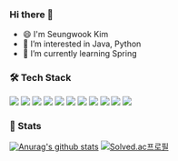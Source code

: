 
### Hi there 👋
 - 😄 I'm Seungwook Kim
 - 👀 I’m interested in Java, Python
 - 🌱 I’m currently learning Spring


### 🛠 Tech Stack

<img src="https://img.shields.io/badge/Java-007396?style=flat-square&logo=Java&logoColor=white"/></a>
<img src="https://img.shields.io/badge/Python-3776AB?style=flat-square&logo=Python&logoColor=white"/></a>
<img src="https://img.shields.io/badge/HTML5-E34F26?style=flat-square&logo=HTML5&logoColor=white"/></a>
<img src="https://img.shields.io/badge/CSS-1572B6?style=flat-square&logo=CSS3&logoColor=white"/></a>
<img src="https://img.shields.io/badge/SpringBoot-6DB33F?style=flat-square&logo=SpringBoot&logoColor=white"/></a>
<img src="https://img.shields.io/badge/MySQL-4479A1?style=flat-square&logo=MySQL&logoColor=white"/></a>
<img src="https://img.shields.io/badge/MariaDB-003545?style=flat-square&logo=MariaDB&logoColor=white"/></a>
<img src="https://img.shields.io/badge/AWS-232F3E?style=flat-square&logo=AmazonAWS&logoColor=white"/></a>
<img src="https://img.shields.io/badge/Git-F05032?style=flat-square&logo=Git&logoColor=white"/></a>
<img src="https://img.shields.io/badge/TravisCI-3EAAAF?style=flat-square&logo=TravisCI&logoColor=white"/></a>
<img src="https://img.shields.io/badge/NGINX-009639?style=flat-square&logo=NGINX&logoColor=white"/></a>


### 🧭 Stats

[![Anurag's github stats](https://github-readme-stats.vercel.app/api?username=rlatmd0829&show_icons=true&theme=radical)](https://github.com/anuraghazra/github-readme-stats)       [![Solved.ac프로필](http://mazassumnida.wtf/api/v2/generate_badge?boj=rlatmd0829)](https://solved.ac/rlatmd0829)




<!--
**rlatmd0829/rlatmd0829** is a ✨ _special_ ✨ repository because its `README.md` (this file) appears on your GitHub profile.

Here are some ideas to get you started:

- 🔭 I’m currently working on ...
- 🌱 I’m currently learning ...
- 👯 I’m looking to collaborate on ...
- 🤔 I’m looking for help with ...
- 💬 Ask me about ...
- 📫 How to reach me: ...
- 😄 Pronouns: ...
- ⚡ Fun fact: ...
-->
